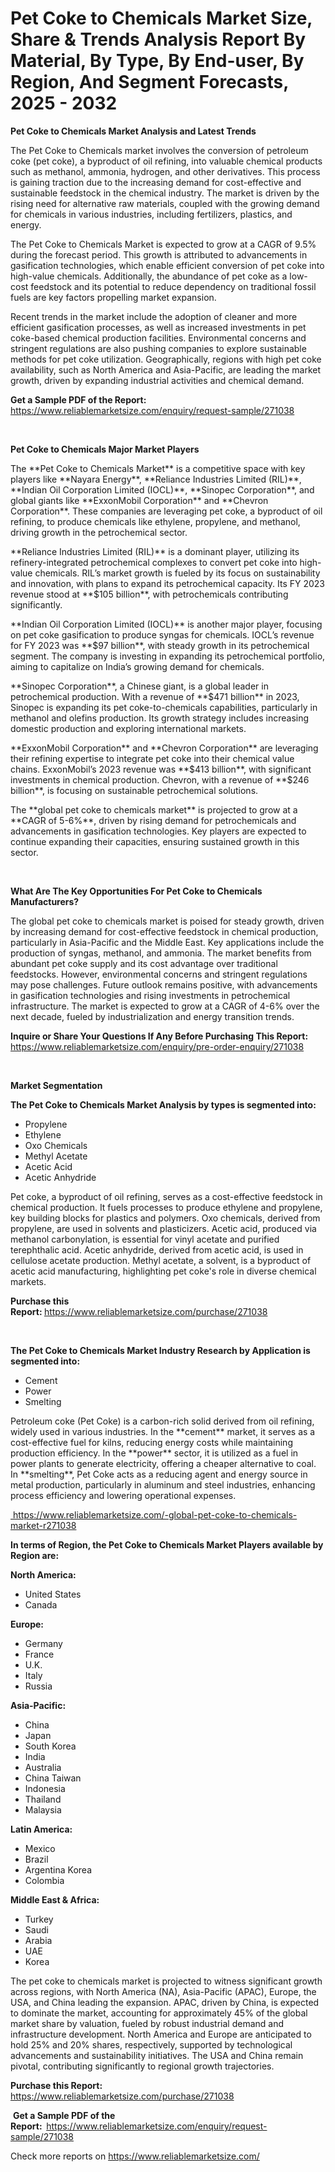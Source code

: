 <p><h1>Pet Coke to Chemicals Market Size, Share & Trends Analysis Report By Material, By Type, By End-user, By Region, And Segment Forecasts, 2025 - 2032</h1></p><p><strong>Pet Coke to Chemicals Market Analysis and Latest Trends</strong></p>
<p><p>The Pet Coke to Chemicals market involves the conversion of petroleum coke (pet coke), a byproduct of oil refining, into valuable chemical products such as methanol, ammonia, hydrogen, and other derivatives. This process is gaining traction due to the increasing demand for cost-effective and sustainable feedstock in the chemical industry. The market is driven by the rising need for alternative raw materials, coupled with the growing demand for chemicals in various industries, including fertilizers, plastics, and energy.</p><p>The Pet Coke to Chemicals Market is expected to grow at a CAGR of 9.5% during the forecast period. This growth is attributed to advancements in gasification technologies, which enable efficient conversion of pet coke into high-value chemicals. Additionally, the abundance of pet coke as a low-cost feedstock and its potential to reduce dependency on traditional fossil fuels are key factors propelling market expansion.</p><p>Recent trends in the market include the adoption of cleaner and more efficient gasification processes, as well as increased investments in pet coke-based chemical production facilities. Environmental concerns and stringent regulations are also pushing companies to explore sustainable methods for pet coke utilization. Geographically, regions with high pet coke availability, such as North America and Asia-Pacific, are leading the market growth, driven by expanding industrial activities and chemical demand.</p></p>
<p><strong>Get a Sample PDF of the Report:&nbsp;</strong> <a href="https://www.reliablemarketsize.com/enquiry/request-sample/271038?utm_campaign=1103&utm_medium=2&utm_source=Github&utm_content=ia&utm_term=21012025&utm_id=pet-coke-to-chemicals">https://www.reliablemarketsize.com/enquiry/request-sample/271038</a></p>
<p>&nbsp;</p>
<p><strong>Pet Coke to Chemicals Major Market Players</strong></p>
<p><p>The **Pet Coke to Chemicals Market** is a competitive space with key players like **Nayara Energy**, **Reliance Industries Limited (RIL)**, **Indian Oil Corporation Limited (IOCL)**, **Sinopec Corporation**, and global giants like **ExxonMobil Corporation** and **Chevron Corporation**. These companies are leveraging pet coke, a byproduct of oil refining, to produce chemicals like ethylene, propylene, and methanol, driving growth in the petrochemical sector.</p><p>**Reliance Industries Limited (RIL)** is a dominant player, utilizing its refinery-integrated petrochemical complexes to convert pet coke into high-value chemicals. RIL’s market growth is fueled by its focus on sustainability and innovation, with plans to expand its petrochemical capacity. Its FY 2023 revenue stood at **$105 billion**, with petrochemicals contributing significantly.</p><p>**Indian Oil Corporation Limited (IOCL)** is another major player, focusing on pet coke gasification to produce syngas for chemicals. IOCL’s revenue for FY 2023 was **$97 billion**, with steady growth in its petrochemical segment. The company is investing in expanding its petrochemical portfolio, aiming to capitalize on India’s growing demand for chemicals.</p><p>**Sinopec Corporation**, a Chinese giant, is a global leader in petrochemical production. With a revenue of **$471 billion** in 2023, Sinopec is expanding its pet coke-to-chemicals capabilities, particularly in methanol and olefins production. Its growth strategy includes increasing domestic production and exploring international markets.</p><p>**ExxonMobil Corporation** and **Chevron Corporation** are leveraging their refining expertise to integrate pet coke into their chemical value chains. ExxonMobil’s 2023 revenue was **$413 billion**, with significant investments in chemical production. Chevron, with a revenue of **$246 billion**, is focusing on sustainable petrochemical solutions.</p><p>The **global pet coke to chemicals market** is projected to grow at a **CAGR of 5-6%**, driven by rising demand for petrochemicals and advancements in gasification technologies. Key players are expected to continue expanding their capacities, ensuring sustained growth in this sector.</p></p>
<p>&nbsp;</p>
<p><strong>What Are The Key Opportunities For Pet Coke to Chemicals Manufacturers?</strong></p>
<p><p>The global pet coke to chemicals market is poised for steady growth, driven by increasing demand for cost-effective feedstock in chemical production, particularly in Asia-Pacific and the Middle East. Key applications include the production of syngas, methanol, and ammonia. The market benefits from abundant pet coke supply and its cost advantage over traditional feedstocks. However, environmental concerns and stringent regulations may pose challenges. Future outlook remains positive, with advancements in gasification technologies and rising investments in petrochemical infrastructure. The market is expected to grow at a CAGR of 4-6% over the next decade, fueled by industrialization and energy transition trends.</p></p>
<p><strong>Inquire or Share Your Questions If Any Before Purchasing This Report:</strong> <a href="https://www.reliablemarketsize.com/enquiry/pre-order-enquiry/271038?utm_campaign=1103&utm_medium=2&utm_source=Github&utm_content=ia&utm_term=21012025&utm_id=pet-coke-to-chemicals">https://www.reliablemarketsize.com/enquiry/pre-order-enquiry/271038</a></p>
<p>&nbsp;</p>
<p><strong>Market Segmentation</strong></p>
<p><strong>The Pet Coke to Chemicals Market Analysis by types is segmented into:</strong></p>
<p><ul><li>Propylene</li><li>Ethylene</li><li>Oxo Chemicals</li><li>Methyl Acetate</li><li>Acetic Acid</li><li>Acetic Anhydride</li></ul></p>
<p><p>Pet coke, a byproduct of oil refining, serves as a cost-effective feedstock in chemical production. It fuels processes to produce ethylene and propylene, key building blocks for plastics and polymers. Oxo chemicals, derived from propylene, are used in solvents and plasticizers. Acetic acid, produced via methanol carbonylation, is essential for vinyl acetate and purified terephthalic acid. Acetic anhydride, derived from acetic acid, is used in cellulose acetate production. Methyl acetate, a solvent, is a byproduct of acetic acid manufacturing, highlighting pet coke's role in diverse chemical markets.</p></p>
<p><strong>Purchase this Report:&nbsp;</strong><a href="https://www.reliablemarketsize.com/purchase/271038?utm_campaign=1103&utm_medium=2&utm_source=Github&utm_content=ia&utm_term=21012025&utm_id=pet-coke-to-chemicals">https://www.reliablemarketsize.com/purchase/271038</a></p>
<p>&nbsp;</p>
<p><strong>The Pet Coke to Chemicals Market Industry Research by Application is segmented into:</strong></p>
<p><ul><li>Cement</li><li>Power</li><li>Smelting</li></ul></p>
<p><p>Petroleum coke (Pet Coke) is a carbon-rich solid derived from oil refining, widely used in various industries. In the **cement** market, it serves as a cost-effective fuel for kilns, reducing energy costs while maintaining production efficiency. In the **power** sector, it is utilized as a fuel in power plants to generate electricity, offering a cheaper alternative to coal. In **smelting**, Pet Coke acts as a reducing agent and energy source in metal production, particularly in aluminum and steel industries, enhancing process efficiency and lowering operational expenses.</p></p>
<p><a href="https://www.reliablemarketsize.com/-global-pet-coke-to-chemicals-market-r271038?utm_campaign=1103&utm_medium=2&utm_source=Github&utm_content=ia&utm_term=21012025&utm_id=pet-coke-to-chemicals">&nbsp;https://www.reliablemarketsize.com/-global-pet-coke-to-chemicals-market-r271038</a></p>
<p><strong>In terms of Region, the Pet Coke to Chemicals Market Players available by Region are:</strong></p>
<p>
    <p> <strong> North America: </strong>
        <ul>
            <li>United States</li>
            <li>Canada</li>
        </ul>
        </p> 
    <p> <strong> Europe: </strong>
        <ul>
            <li>Germany</li>
            <li>France</li>
            <li>U.K.</li>
            <li>Italy</li>
            <li>Russia</li>
        </ul>
        </p> 
    <p> <strong> Asia-Pacific: </strong>
        <ul>
            <li>China</li>
            <li>Japan</li>
            <li>South Korea</li>
            <li>India</li>
            <li>Australia</li>
            <li>China Taiwan</li>
            <li>Indonesia</li>
            <li>Thailand</li>
            <li>Malaysia</li>
        </ul>
        </p> 
    <p> <strong> Latin America: </strong>
        <ul>
            <li>Mexico</li>
            <li>Brazil</li>
            <li>Argentina Korea</li>
            <li>Colombia</li>
        </ul>
        </p> 
    <p> <strong> Middle East & Africa: </strong>
        <ul>
            <li>Turkey</li>
            <li>Saudi</li>
            <li>Arabia</li>
            <li>UAE</li>
            <li>Korea</li>
        </ul>
    </p>
    </p>
<p><p>The pet coke to chemicals market is projected to witness significant growth across regions, with North America (NA), Asia-Pacific (APAC), Europe, the USA, and China leading the expansion. APAC, driven by China, is expected to dominate the market, accounting for approximately 45% of the global market share by valuation, fueled by robust industrial demand and infrastructure development. North America and Europe are anticipated to hold 25% and 20% shares, respectively, supported by technological advancements and sustainability initiatives. The USA and China remain pivotal, contributing significantly to regional growth trajectories.</p></p>
<p><strong>Purchase this Report: </strong><a href="https://www.reliablemarketsize.com/purchase/271038?utm_campaign=1103&utm_medium=2&utm_source=Github&utm_content=ia&utm_term=21012025&utm_id=pet-coke-to-chemicals">https://www.reliablemarketsize.com/purchase/271038</a></p>
<p>&nbsp;<strong>Get a Sample PDF of the Report:&nbsp;&nbsp;</strong><a href="https://www.reliablemarketsize.com/enquiry/request-sample/271038?utm_campaign=1103&utm_medium=2&utm_source=Github&utm_content=ia&utm_term=21012025&utm_id=pet-coke-to-chemicals">https://www.reliablemarketsize.com/enquiry/request-sample/271038</a></p>
<p><strong></strong></p>
<p>Check more reports on <a href="https://www.reliablemarketsize.com/?utm_campaign=1103&utm_medium=2&utm_source=Github&utm_content=ia&utm_term=21012025&utm_id=pet-coke-to-chemicals">https://www.reliablemarketsize.com/</a></p>